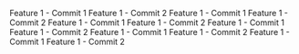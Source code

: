 Feature 1 - Commit 1
Feature 1 - Commit 2
Feature 1 - Commit 1
Feature 1 - Commit 2
Feature 1 - Commit 1
Feature 1 - Commit 2
Feature 1 - Commit 1
Feature 1 - Commit 2
Feature 1 - Commit 1
Feature 1 - Commit 2
Feature 1 - Commit 1
Feature 1 - Commit 2
